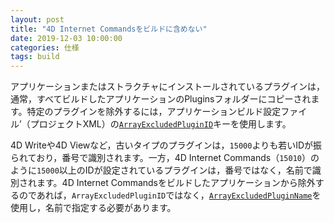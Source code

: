 ```yaml
---
layout: post
title: "4D Internet Commandsをビルドに含めない"
date: 2019-12-03 10:00:00
categories: 仕様
tags: build
---
```


アプリケーションまたはストラクチャにインストールされているプラグインは，通常，すべてビルドしたアプリケーションのPluginsフォルダーにコピーされます。特定のプラグインを除外するには，アプリケーションビルド設定ファイル’（プロジェクトXML）の[``ArrayExcludedPluginID``](https://doc.4d.com/4Dv17R6/4D/17-R6/ArrayExcludedPluginID.300-4465686.ja.html)キーを使用します。

4D Writeや4D Viewなど，古いタイプのプラグインは，``15000``よりも若いIDが振られており，番号で識別されます。一方，4D Internet Commands（``15010``）のように``15000``以上のIDが設定されているプラグインは，番号ではなく，名前で識別されます。4D Internet Commandsをビルドしたアプリケーションから除外するのであれば，``ArrayExcludedPluginID``ではなく，[``ArrayExcludedPluginName``](https://doc.4d.com/4Dv17R6/4D/17-R6/ArrayExcludedPluginName.300-4465687.ja.html)を使用し，名前で指定する必要があります。
